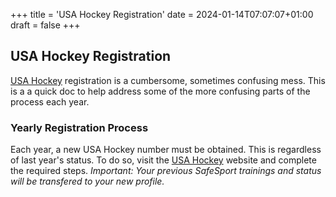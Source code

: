 +++
title = 'USA Hockey Registration'
date = 2024-01-14T07:07:07+01:00
draft = false
+++
## USA Hockey Registration

[USA Hockey](http://www.usahockey.com) registration is a cumbersome, sometimes confusing mess. This is a a quick doc to help address some of the more confusing parts of the process each year.

### Yearly Registration Process

Each year, a new USA Hockey number must be obtained. This is regardless of last year's status. To do so, visit the [USA Hockey](http://www.usahockey.com) website and complete the required steps. *Important: Your previous SafeSport trainings and status will be transfered to your new profile.*